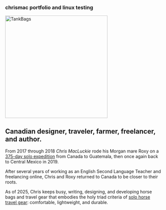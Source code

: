 

### **chrismac portfolio and linux testing**


<img width="328" height="328"  alt="TankBags" src="https://github.com/user-attachments/assets/992ea3bb-01c7-4e9c-93e0-213b961a448e" />



## Canadian designer, traveler, farmer, freelancer, and author.

From 2017 through 2018 _Chris MacLuckie_ rode his Morgan mare Roxy on a [375-day solo expedition](https://5000milesofhope.org/) from Canada to Guatemala, then once again back to Central Mexico in 2019.

After several years of working as an English Second Language Teacher and freelancing online, Chris and Roxy returned to Canada to be closer to their roots.

As of 2025, Chris keeps busy, writing, designing, and developing horse bags and travel gear that embodies the holy triad criteria of [solo horse travel gear](https://tankbags.ca): comfortable, lightweight, and durable.



			
